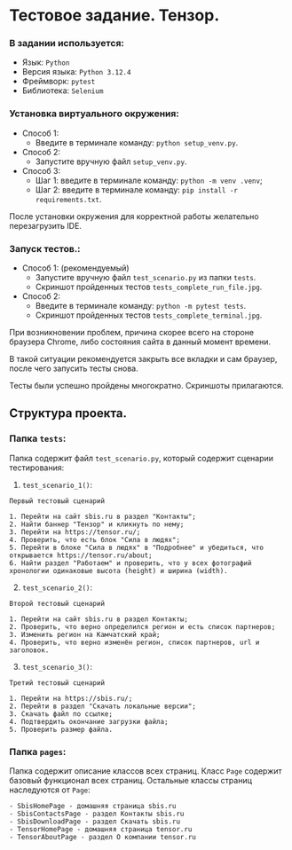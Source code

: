 # Тестовое задание. Тензор.

### В задании используется:

- Язык: `Python`
- Версия языка: `Python 3.12.4`
- Фреймворк: `pytest`
- Библиотека: `Selenium`

### Установка виртуального окружения:

- Способ 1:
    - Введите в терминале команду: `python setup_venv.py`.
- Способ 2:
    - Запустите вручную файл `setup_venv.py`.
- Способ 3:
    - Шаг 1: введите в терминале команду: `python -m venv .venv`;
    - Шаг 2: введите в терминале команду: `pip install -r requirements.txt`.

После установки окружения для корректной работы желательно перезагрузить IDE.

### Запуск тестов.:

- Способ 1: (рекомендуемый)
    - Запустите вручную файл `test_scenario.py` из папки `tests`.
    - Скриншот пройденных тестов `tests_complete_run_file.jpg`.
- Способ 2:
    - Введите в терминале команду: `python -m pytest tests`.
    - Скриншот пройденных тестов `tests_complete_terminal.jpg`.

При возникновении проблем, причина скорее всего на стороне браузера Chrome,
либо состояния сайта в данный момент времени.

В такой ситуации рекомендуется закрыть все вкладки и сам браузер, после чего запусить тесты снова.

Тесты были успешно пройдены многократно. Скриншоты прилагаются.

## Структура проекта.

### Папка `tests`:

Папка содержит файл `test_scenario.py`, который содержит сценарии тестирования:

1. `test_scenario_1()`:

```
Первый тестовый сценарий

1. Перейти на сайт sbis.ru в раздел "Контакты";
2. Найти баннер "Тензор" и кликнуть по нему;
3. Перейти на https://tensor.ru/;
4. Проверить, что есть блок "Сила в людях";
5. Перейти в блоке "Сила в людях" в "Подробнее" и убедиться, что открывается https://tensor.ru/about;
6. Найти раздел "Работаем" и проверить, что у всех фотографий хронологии одинаковые высота (height) и ширина (width).
```

2. `test_scenario_2()`:

```
Второй тестовый сценарий

1. Перейти на сайт sbis.ru в раздел Контакты;
2. Проверить, что верно определился регион и есть список партнеров;
3. Изменить регион на Камчатский край;
4. Проверить, что верно изменён регион, список партнеров, url и заголовок.
```

3. `test_scenario_3()`:

```
Третий тестовый сценарий

1. Перейти на https://sbis.ru/;
2. Перейти в раздел "Скачать локальные версии";
3. Скачать файл по ссылке;
4. Подтвердить окончание загрузки файла;
5. Проверить размер файла.
```

### Папка `pages`:

Папка содержит описание классов всех страниц.
Класс `Page` содержит базовый функционал всех страниц.
Остальные классы страниц наследуются от `Page`:

```
- SbisHomePage - домашняя страница sbis.ru
- SbisContactsPage - раздел Контакты sbis.ru
- SbisDownloadPage - раздел Скачать sbis.ru
- TensorHomePage - домашняя страница tensor.ru
- TensorAboutPage - раздел О компании tensor.ru
```

